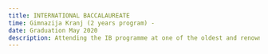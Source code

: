 ```yaml
---
title: INTERNATIONAL BACCALAUREATE
time: Gimnazija Kranj (2 years program) -
date: Graduation May 2020
description: Attending the IB programme at one of the oldest and renowned gymnasiums in Slovenia gave me a strong foundation on which broad-looking ideas can grow swiftly and precisely.
---
```

